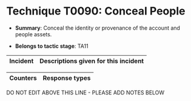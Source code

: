 # Technique T0090: Conceal People

* **Summary**: Conceal the identity or provenance of the account and people assets.

* **Belongs to tactic stage**: TA11


| Incident | Descriptions given for this incident |
| -------- | -------------------- |



| Counters | Response types |
| -------- | -------------- |


DO NOT EDIT ABOVE THIS LINE - PLEASE ADD NOTES BELOW